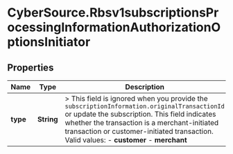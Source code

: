 # CyberSource.Rbsv1subscriptionsProcessingInformationAuthorizationOptionsInitiator

## Properties
Name | Type | Description | Notes
------------ | ------------- | ------------- | -------------
**type** | **String** | > This field is ignored when you provide the `subscriptionInformation.originalTransactionId` or update the subscription.  This field indicates whether the transaction is a merchant-initiated transaction or customer-initiated transaction.  Valid values: - **customer** - **merchant**  | [optional] 


